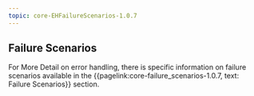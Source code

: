 ```yaml
---
topic: core-EHFailureScenarios-1.0.7
---
```


## Failure Scenarios

For More Detail on error handling, there is specific information on failure scenarios available in the {{pagelink:core-failure_scenarios-1.0.7, text: Failure Scenarios}} section.